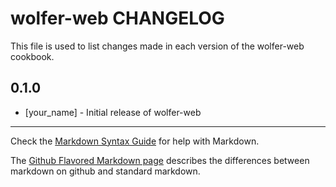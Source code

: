 wolfer-web CHANGELOG
====================

This file is used to list changes made in each version of the wolfer-web cookbook.

0.1.0
-----
- [your_name] - Initial release of wolfer-web

- - -
Check the [Markdown Syntax Guide](http://daringfireball.net/projects/markdown/syntax) for help with Markdown.

The [Github Flavored Markdown page](http://github.github.com/github-flavored-markdown/) describes the differences between markdown on github and standard markdown.
